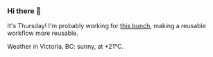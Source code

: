 ### Hi there :wave:

It's Thursday! I'm probably working for [this bunch](https://github.com/kohofinancial), making a reusable workflow more reusable.

Weather in Victoria, BC: sunny, at +21°C.
